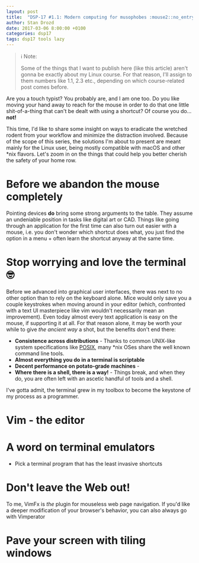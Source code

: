 ```yaml
---
layout: post
title:  "DSP-17 #1.1: Modern computing for musophobes :mouse2::no_entry_sign:"
author: Stan Drozd
date: 2017-03-06 8:00:00 +0100
categories: dsp17
tags: dsp17 tools lazy
---
```

> :information_source: Note:
>
> Some of the things that I want to publish here (like this article) aren't
> gonna be exactly about my Linux course. For that reason, I'll assign to them
> numbers like 1.1, 2.3 etc., depending on which course-related post comes
> before.

Are you a touch typist? You probably are, and I am one too. Do you like moving
your hand away to reach for the mouse in order to do that one little
shit-of-a-thing that can't be dealt with using a shortcut? Of course you do...
**not!**

This time, I'd like to share some insight on ways to eradicate the wretched
rodent from your workflow and minimize the distraction involved. Because of the
scope of this series, the solutions I'm about to present are meant mainly for
the Linux user, being mostly compatible with macOS and other \*nix flavors.
Let's zoom in on the things that could help you better cherish the safety of
your home row.

# Before we abandon the mouse completely
Pointing devices **do** bring some strong arguments to the table. They assume an
undeniable position in tasks like digital art or CAD. Things like going through
an application for the first time can also turn out easier with a mouse, i.e.
you don't wonder which shortcut does what, you just find the option in a menu +
often learn the shortcut anyway at the same time.

# Stop worrying and love the terminal :nerd_face:
Before we advanced into graphical user interfaces, there was next to no other
option than to rely on the keyboard alone. Mice would only save you a couple
keystrokes when moving around in your editor (which, confronted with a text UI
masterpiece like vim wouldn't necessarily mean an improvement). Even
today almost every text application is easy on the mouse, if supporting it at
all. For that reason alone, it may be worth your while to give _the ancient way_
a shot, but the benefits don't end there:

* **Consistence across distributions** - Thanks to common UNIX-like system
  specifications like [POSIX][posix], many \*nix OSes share the well known
  command line tools.
* **Almost everything you do in a terminal is scriptable**
* **Decent performance on potato-grade machines** - 
* **Where there is a shell, there is a way!** - Things break, and when they do,
  you are often left with an ascetic handful of tools and a shell.

I've gotta admit, the terminal grew in my toolbox to become the keystone of my
process as a programmer.

# Vim - **the** editor


# A word on terminal emulators
* Pick a terminal program that has the least invasive shortcuts

# Don't leave the Web out!
To me, VimFx is *the* plugin for mouseless web page navigation. If you'd like a
deeper modification of your browser's behavior, you can also always go with
Vimperator

# Pave your screen with tiling windows

[posix]:https://pl.wikipedia.org/wiki/POSIX
